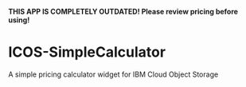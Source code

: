 **THIS APP IS COMPLETELY OUTDATED! Please review pricing before using!**

# ICOS-SimpleCalculator
A simple pricing calculator widget for IBM Cloud Object Storage
